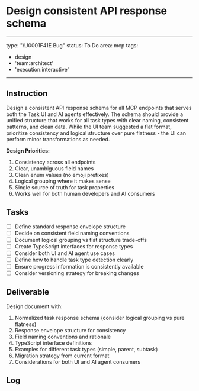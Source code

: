 # Design consistent API response schema

---
type: "\U0001F41E Bug"
status: To Do
area: mcp
tags:
  - design
  - 'team:architect'
  - 'execution:interactive'
---


## Instruction
Design a consistent API response schema for all MCP endpoints that serves both the Task UI and AI agents effectively. The schema should provide a unified structure that works for all task types with clear naming, consistent patterns, and clean data. While the UI team suggested a flat format, prioritize consistency and logical structure over pure flatness - the UI can perform minor transformations as needed.

**Design Priorities:**
1. Consistency across all endpoints
2. Clear, unambiguous field names
3. Clean enum values (no emoji prefixes)
4. Logical grouping where it makes sense
5. Single source of truth for task properties
6. Works well for both human developers and AI consumers

## Tasks
- [ ] Define standard response envelope structure
- [ ] Decide on consistent field naming conventions
- [ ] Document logical grouping vs flat structure trade-offs
- [ ] Create TypeScript interfaces for response types
- [ ] Consider both UI and AI agent use cases
- [ ] Define how to handle task type detection clearly
- [ ] Ensure progress information is consistently available
- [ ] Consider versioning strategy for breaking changes

## Deliverable
Design document with:
1. Normalized task response schema (consider logical grouping vs pure flatness)
2. Response envelope structure for consistency
3. Field naming conventions and rationale
4. TypeScript interface definitions
5. Examples for different task types (simple, parent, subtask)
6. Migration strategy from current format
7. Considerations for both UI and AI agent consumers

## Log
